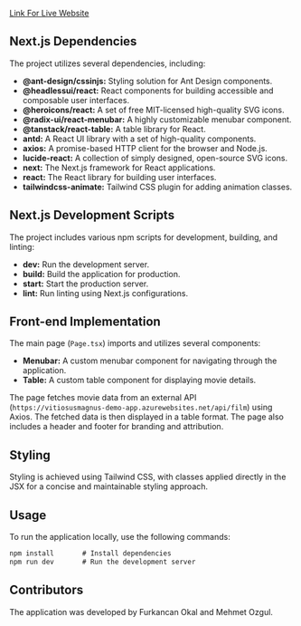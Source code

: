 [Link For Live Website](https://vitiosusmagnus-demo-app.azurewebsites.net/)

## Next.js Dependencies
The project utilizes several dependencies, including:

- **@ant-design/cssinjs:** Styling solution for Ant Design components.
- **@headlessui/react:** React components for building accessible and composable user interfaces.
- **@heroicons/react:** A set of free MIT-licensed high-quality SVG icons.
- **@radix-ui/react-menubar:** A highly customizable menubar component.
- **@tanstack/react-table:** A table library for React.
- **antd:** A React UI library with a set of high-quality components.
- **axios:** A promise-based HTTP client for the browser and Node.js.
- **lucide-react:** A collection of simply designed, open-source SVG icons.
- **next:** The Next.js framework for React applications.
- **react:** The React library for building user interfaces.
- **tailwindcss-animate:** Tailwind CSS plugin for adding animation classes.

## Next.js Development Scripts
The project includes various npm scripts for development, building, and linting:

- **dev:** Run the development server.
- **build:** Build the application for production.
- **start:** Start the production server.
- **lint:** Run linting using Next.js configurations.

## Front-end Implementation
The main page (`Page.tsx`) imports and utilizes several components:

- **Menubar:** A custom menubar component for navigating through the application.
- **Table:** A custom table component for displaying movie details.

The page fetches movie data from an external API (`https://vitiosusmagnus-demo-app.azurewebsites.net/api/film`) using Axios. The fetched data is then displayed in a table format. The page also includes a header and footer for branding and attribution.

## Styling
Styling is achieved using Tailwind CSS, with classes applied directly in the JSX for a concise and maintainable styling approach.

## Usage
To run the application locally, use the following commands:

```javascript
npm install       # Install dependencies
npm run dev       # Run the development server
```

## Contributors
The application was developed by Furkancan Okal and Mehmet Ozgul.
